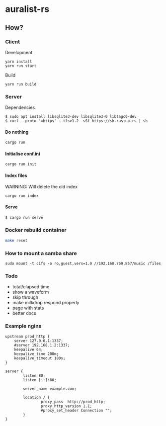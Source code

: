 # auralist-rs

## How?

### Client

Development
```
yarn install
yarn run start
```

Build
```
yarn run build
```

### Server

Dependencies
```
$ sudo apt install libsqlite3-dev libsqlite3-0 libtagc0-dev
$ curl --proto '=https' --tlsv1.2 -sSf https://sh.rustup.rs | sh
```

#### Do nothing
```bash
cargo run
```
#### Initialise conf.ini
```bash
cargo run init
```
#### Index files
WARNING: Will delete the old index
```bash
cargo run index
```
#### Serve
```bash
$ cargo run serve
```

### Docker rebuild container
```bash
make reset
```

### How to mount a samba share
```
sudo mount -t cifs -o ro,guest,vers=1.0 //192.168.769.857/music /files
```
### Todo
- total/elapsed time
- show a waveform
- skip through
- make milkdrop respond properly
- page with stats
- better docs

### Example nginx
```
upstream prod_http {
    server 127.0.0.1:1337;
    #server 192.168.1.2:1337;
    keepalive 64;
    keepalive_time 200m;
    keepalive_timeout 180s;
}

server {
        listen 80;
        listen [::]:80;

        server_name example.com;

        location / {
                proxy_pass  http://prod_http;
                proxy_http_version 1.1;
                #proxy_set_header Connection "";
        }
}
```